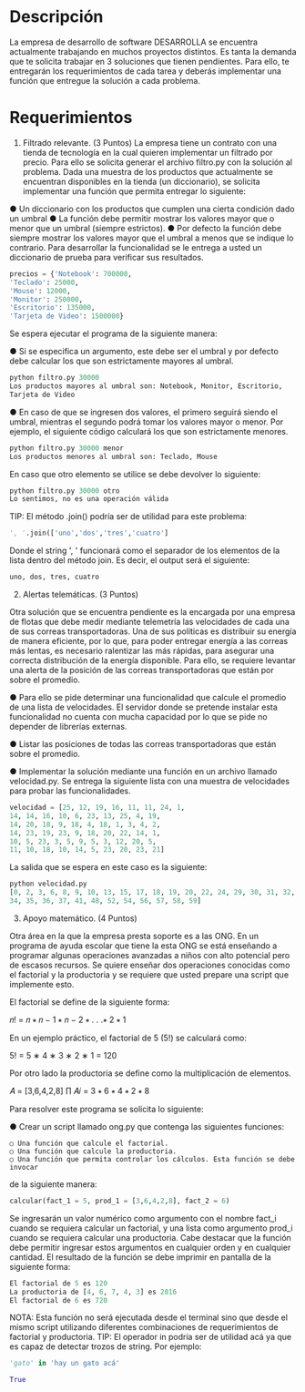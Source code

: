 # Descripción
La empresa de desarrollo de software DESARROLLA se encuentra actualmente trabajando en
muchos proyectos distintos. Es tanta la demanda que te solicita trabajar en 3 soluciones que
tienen pendientes. Para ello, te entregarán los requerimientos de cada tarea y deberás
implementar una función que entregue la solución a cada problema.

# Requerimientos

1. Filtrado relevante. (3 Puntos)
La empresa tiene un contrato con una tienda de tecnología en la cual quieren implementar un
filtrado por precio. Para ello se solicita generar el archivo filtro.py con la solución al
problema. Dada una muestra de los productos que actualmente se encuentran disponibles en
la tienda (un diccionario), se solicita implementar una función que permita entregar lo
siguiente:

● Un diccionario con los productos que cumplen una cierta condición dado un umbral
● La función debe permitir mostrar los valores mayor que o menor que un umbral
(siempre estrictos).
● Por defecto la función debe siempre mostrar los valores mayor que el umbral a menos
que se indique lo contrario.
Para desarrollar la funcionalidad se le entrega a usted un diccionario de prueba para verificar
sus resultados.
```python
precios = {'Notebook': 700000,
'Teclado': 25000,
'Mouse': 12000,
'Monitor': 250000,
'Escritorio': 135000,
'Tarjeta de Video': 1500000}
```

Se espera ejecutar el programa de la siguiente manera:

● Si se especifica un argumento, este debe ser el umbral y por defecto debe calcular los
que son estrictamente mayores al umbral.
```python
python filtro.py 30000
Los productos mayores al umbral son: Notebook, Monitor, Escritorio,
Tarjeta de Video
```
● En caso de que se ingresen dos valores, el primero seguirá siendo el umbral, mientras
el segundo podrá tomar los valores mayor o menor. Por ejemplo, el siguiente código
calculará los que son estrictamente menores.
```python
python filtro.py 30000 menor
Los productos menores al umbral son: Teclado, Mouse
```
En caso que otro elemento se utilice se debe devolver lo siguiente:
```python
python filtro.py 30000 otro
Lo sentimos, no es una operación válida
```

TIP: El método .join() podría ser de utilidad para este problema:
```python
', '.join(['uno','dos','tres','cuatro']
```
Donde el string ', ' funcionará como el separador de los elementos de la lista dentro del
método join. Es decir, el output será el siguiente:
```python
uno, dos, tres, cuatro
```

2. Alertas telemáticas. (3 Puntos)


Otra solución que se encuentra pendiente es la encargada por una empresa de flotas que
debe medir mediante telemetría las velocidades de cada una de sus correas transportadoras.
Una de sus políticas es distribuir su energía de manera eficiente, por lo que, para poder
entregar energía a las correas más lentas, es necesario ralentizar las más rápidas, para
asegurar una correcta distribución de la energía disponible. Para ello, se requiere levantar una
alerta de la posición de las correas transportadoras que están por sobre el promedio.


● Para ello se pide determinar una funcionalidad que calcule el promedio de una lista de
velocidades. El servidor donde se pretende instalar esta funcionalidad no cuenta con
mucha capacidad por lo que se pide no depender de librerías externas.

● Listar las posiciones de todas las correas transportadoras que están sobre el
promedio.

● Implementar la solución mediante una función en un archivo llamado velocidad.py.
Se entrega la siguiente lista con una muestra de velocidades para probar las funcionalidades.
```python
velocidad = [25, 12, 19, 16, 11, 11, 24, 1,
14, 14, 16, 10, 6, 23, 13, 25, 4, 19,
14, 20, 18, 9, 18, 4, 18, 1, 3, 4, 2,
14, 23, 19, 23, 9, 18, 20, 22, 14, 1,
10, 5, 23, 3, 5, 9, 5, 3, 12, 20, 5,
11, 10, 18, 10, 14, 5, 23, 20, 23, 21]
```
La salida que se espera en este caso es la siguiente:
```python
python velocidad.py
[0, 2, 3, 6, 8, 9, 10, 13, 15, 17, 18, 19, 20, 22, 24, 29, 30, 31, 32,
34, 35, 36, 37, 41, 48, 52, 54, 56, 57, 58, 59]
```

3. Apoyo matemático. (4 Puntos)

Otra área en la que la empresa presta soporte es a las ONG. En un programa de ayuda escolar
que tiene la esta ONG se está enseñando a programar algunas operaciones avanzadas a
niños con alto potencial pero de escasos recursos. Se quiere enseñar dos operaciones
conocidas como el factorial y la productoria y se requiere que usted prepare una script que
implemente esto.

El factorial se define de la siguiente forma:

𝑛! = 𝑛 ∗ 𝑛 − 1 ∗ 𝑛 − 2 ∗ . . .∗ 2 ∗ 1

En un ejemplo práctico, el factorial de 5 (5!) se calculará como:

5! = 5 ∗ 4 ∗ 3 ∗ 2 ∗ 1 = 120

Por otro lado la productoria se define como la multiplicación de elementos.

𝐴 = [3,6,4,2,8]
∏ 𝐴𝑖 = 3 ∗ 6 ∗ 4 ∗ 2 ∗ 8

Para resolver este programa se solicita lo siguiente:

● Crear un script llamado ong.py que contenga las siguientes funciones:

    ○ Una función que calcule el factorial.
    ○ Una función que calcule la productoria.
    ○ Una función que permita controlar los cálculos. Esta función se debe invocar
de la siguiente manera:
```python
calcular(fact_1 = 5, prod_1 = [3,6,4,2,8], fact_2 = 6)
```

Se ingresarán un valor numérico como argumento con el nombre fact_i cuando se requiera
calcular un factorial, y una lista como argumento prod_i cuando se requiera calcular una
productoria. Cabe destacar que la función debe permitir ingresar estos argumentos en
cualquier orden y en cualquier cantidad. El resultado de la función se debe imprimir en pantalla
de la siguiente forma:
```python
El factorial de 5 es 120
La productoria de [4, 6, 7, 4, 3] es 2016
El factorial de 6 es 720
```

NOTA: Esta función no será ejecutada desde el terminal sino que desde el mismo script
utilizando diferentes combinaciones de requerimientos de factorial y productoria.
TIP: El operador in podría ser de utilidad acá ya que es capaz de detectar trozos de
string. Por ejemplo:
```python
'gato' in 'hay un gato acá'
```
```python
True
```